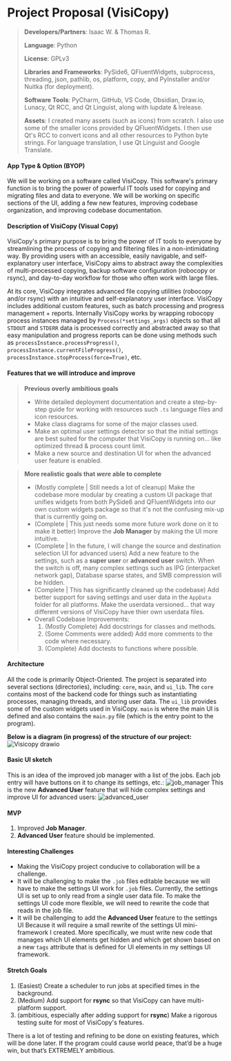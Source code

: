 # Project Proposal (VisiCopy)

> **Developers/Partners**: Isaac W. & Thomas R.
> 
> **Language**: Python
> 
> **License**: GPLv3
> 
> **Libraries and Frameworks**: PySide6, QFluentWidgets, subprocess, threading, json, pathlib, os, platform, copy, and PyInstaller and/or Nuitka (for deployment).
> 
> **Software Tools**: PyCharm, GitHub, VS Code, Obsidian, Draw.io, Lunacy, Qt RCC, and Qt Linguist, along with lupdate & lrelease.
> 
> **Assets**: I created many assets (such as icons) from scratch. I also use some of the smaller icons provided by QFluentWidgets. I then use Qt's RCC to convert icons and all other resources to Python byte strings. For language translation, I use Qt Linguist and Google Translate.


#### App Type & Option (BYOP)
We will be working on a software called VisiCopy. This software's primary function is to bring the power of powerful IT tools used for copying and migrating files and data to everyone. We will be working on specific sections of the UI, adding a few new features, improving codebase organization, and improving codebase documentation.


#### Description of **VisiCopy** (Visual Copy)
VisiCopy's primary purpose is to bring the power of IT tools to everyone by streamlining the process of copying and filtering files in a non-intimidating way. By providing users with an accessible, easily navigable, and self-explanatory user interface, VisiCopy aims to abstract away the complexities of multi-processed copying, backup software configuration (robocopy or rsync), and day-to-day workflow for those who often work with large files.

At its core, VisiCopy integrates advanced file copying utilities (robocopy and/or rsync) with an intuitive and self-explanatory user interface. VisiCopy includes additional custom features, such as batch processing and progress management + reports. Internally VisiCopy works by wrapping robocopy process instances managed by `Process(*settings_args)` objects so that all `STDOUT` and `STDERR` data is processed correctly and abstracted away so that easy manipulation and progress reports can be done using methods such as `processInstance.processProgress()`, `processInstance.currentFileProgress()`, `processInstance.stopProcess(force=True)`, etc. 


#### Features that we will introduce and improve
> **Previous overly ambitious goals**
> - Write detailed deployment documentation and create a step-by-step guide for working with resources such `.ts` language files and icon resources.
> - Make class diagrams for some of the major classes used.
> - Make an optimal user settings detector so that the initial settings are best suited for the computer that VisiCopy is running on... like optimized thread & process count limit.
> - Make a new source and destination UI for when the advanced user feature is enabled.


> **More realistic goals that *were* able to complete**
> - (Mostly complete | Still needs a lot of cleanup) Make the codebase more modular by creating a custom UI package that unifies widgets from both PySide6 and QFluentWidgets into our own custom widgets package so that it's not the confusing mix-up that is currently going on.
> - (Complete | This just needs some more future work done on it to make it better) Improve the **Job Manager** by making the UI more intuitive.
> - (Complete | In the future, I will change the source and destination selection UI for advanced users) Add a new feature to the settings, such as a **super user** or **advanced user** switch. When the switch is off, many complex settings such as IPG (interpacket network gap), Database sparse states, and SMB compression will be hidden.
> - (Complete | This has significantly cleaned up the codebase) Add better support for saving settings and user data in the `AppData` folder for all platforms. Make the userdata versioned... that way different versions of VisiCopy have thier own userdata files.
> - Overall Codebase Improvements:
>   1. (Mostly Complete) Add docstrings for classes and methods.
> 	2. (Some Comments were added) Add more comments to the code where necessary.
>   3. (Complete) Add doctests to functions where possible.

 

#### Architecture
All the code is primarily Object-Oriented. The project is separated into several sections (directories), including: `core`, `main`, and `ui_lib`. The `core` contains most of the backend code for things such as instantiating processes, managing threads, and storing user data. The `ui_lib` provides some of the custom widgets used in VisiCopy. `main` is where the main UI is defined and also contains the `main.py` file (which is the entry point to the program).

**Below is a diagram (in progress) of the structure of our project:**
![Visicopy drawio](https://github.com/user-attachments/assets/70d59aa2-750d-4a5e-8df3-551339cec88f)



#### Basic UI sketch
This is an idea of the improved job manager with a list of the jobs. Each job entry will have buttons on it to change its settings, etc.:
![job_manager](https://github.com/user-attachments/assets/6546d89f-4968-400c-aae5-b120017b34e4)
This is the new **Advanced User** feature that will hide complex settings and improve UI for advanced users:
![advanced_user](https://github.com/user-attachments/assets/9ba8bd28-2a3a-457e-ae88-01d900adbdcf)


#### MVP
1. Improved **Job Manager**.
2. **Advanced User** feature should be implemented.


#### Interesting Challenges
- Making the VisiCopy project conducive to collaboration will be a challenge.
- It will be challenging to make the `.job` files editable because we will have to make the settings UI work for `.job` files. Currently, the settings UI is set up to only read from a single user data file. To make the settings UI code more flexible, we will need to rewrite the code that reads in the job file.
- It will be challenging to add the **Advanced User** feature to the settings UI Because it will require a small rewrite of the settings UI mini-framework I created. More specifically, we must write new code that manages which UI elements get hidden and which get shown based on a new `tags` attribute that is defined for UI elements in my settings UI framework.


#### Stretch Goals
1. (Easiest) Create a scheduler to run jobs at specified times in the background.
2. (Medium) Add support for **rsync** so that VisiCopy can have multi-platform support.
3. (ambitious, especially after adding support for **rsync**) Make a rigorous testing suite for most of VisiCopy's features.

There is a lot of testing and refining to be done on existing features, which will be done later. If the program could cause world peace, that’d be a huge win, but that’s EXTREMELY ambitious.
